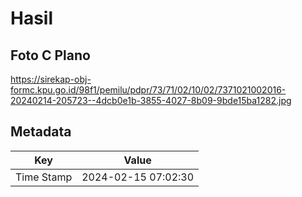 # Hasil

## Foto C Plano

https://sirekap-obj-formc.kpu.go.id/98f1/pemilu/pdpr/73/71/02/10/02/7371021002016-20240214-205723--4dcb0e1b-3855-4027-8b09-9bde15ba1282.jpg


## Metadata

| Key        | Value               |
| ---------- | ------------------- |
| Time Stamp | 2024-02-15 07:02:30 |



